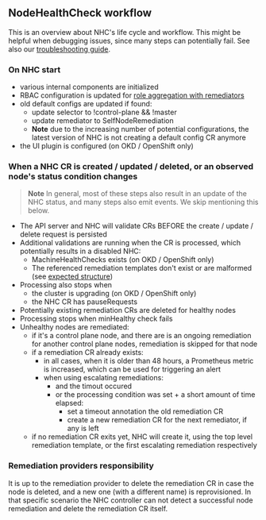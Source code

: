 ## NodeHealthCheck workflow

This is an overview about NHC's life cycle and workflow. This might be helpful
when debugging issues, since many steps can potentially fail. See also our
[troubleshooting guide](./troubleshooting.md).

### On NHC start

- various internal components are initialized
- RBAC configuration is updated for [role aggregation with remediators](./contributing.md#rbac-and-role-aggregation)
- old default configs are updated if found:
  - update selector to !control-plane && !master
  - update remediator to SelfNodeRemediation
  - **Note** due to the increasing number of potential configurations, the latest
    version of NHC is not creating a default config CR anymore
- the UI plugin is configured (on OKD / OpenShift only)

### When a NHC CR is created / updated / deleted, or an observed node's status condition changes

> **Note**
> In general, most of these steps also result in an update of the NHC status,
> and many steps also emit events. We skip mentioning this below.

- The API server and NHC will validate CRs BEFORE the create / update / delete request is persisted
- Additional validations are running when the CR is processed, which potentially results in a disabled NHC:
  - MachineHealthChecks exists (on OKD / OpenShift only)
  - The referenced remediation templates don't exist or are malformed (see [expected structure](./configuration.md#remediation-resources))
- Processing also stops when
  - the cluster is upgrading (on OKD / OpenShift only)
  - the NHC CR has pauseRequests
- Potentially existing remediation CRs are deleted for healthy nodes
- Processing stops when minHealthy check fails
- Unhealthy nodes are remediated:
  - if it's a control plane node, and there are is an ongoing remediation for another control plane nodes, remediation is skipped for that node
  - if a remediation CR already exists:
    - in all cases, when it is older than 48 hours, a Prometheus metric is increased, which can be used for triggering an alert
    - when using escalating remediations:
      - and the timout occured
      - or the processing condition was set + a short amount of time elapsed:
        - set a timeout annotation the old remediation CR
        - create a new remediation CR for the next remediator, if any is left
  - if no remediation CR exits yet, NHC will create it, using the top level remediation template, or the first escalating remediation respectively

### Remediation providers responsibility

It is up to the remediation provider to delete the remediation CR in case the
node is deleted, and a new one (with a different name) is reprovisioned.
In that specific scenario the NHC controller can not detect a successful node
remediation and delete the remediation CR itself.
